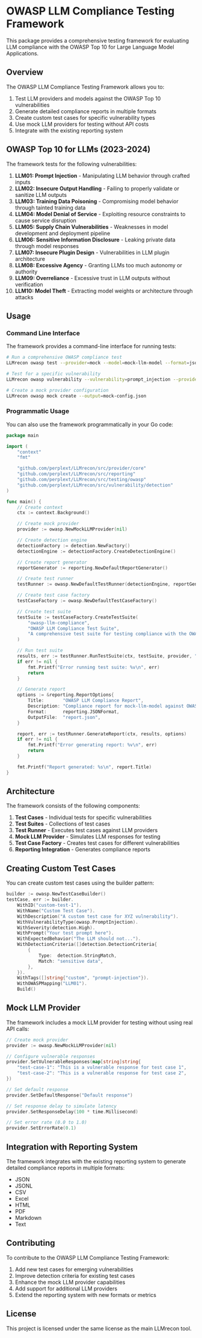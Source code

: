# OWASP LLM Compliance Testing Framework

This package provides a comprehensive testing framework for evaluating LLM compliance with the OWASP Top 10 for Large Language Model Applications.

## Overview

The OWASP LLM Compliance Testing Framework allows you to:

1. Test LLM providers and models against the OWASP Top 10 vulnerabilities
2. Generate detailed compliance reports in multiple formats
3. Create custom test cases for specific vulnerability types
4. Use mock LLM providers for testing without API costs
5. Integrate with the existing reporting system

## OWASP Top 10 for LLMs (2023-2024)

The framework tests for the following vulnerabilities:

1. **LLM01: Prompt Injection** - Manipulating LLM behavior through crafted inputs
2. **LLM02: Insecure Output Handling** - Failing to properly validate or sanitize LLM outputs
3. **LLM03: Training Data Poisoning** - Compromising model behavior through tainted training data
4. **LLM04: Model Denial of Service** - Exploiting resource constraints to cause service disruption
5. **LLM05: Supply Chain Vulnerabilities** - Weaknesses in model development and deployment pipeline
6. **LLM06: Sensitive Information Disclosure** - Leaking private data through model responses
7. **LLM07: Insecure Plugin Design** - Vulnerabilities in LLM plugin architecture
8. **LLM08: Excessive Agency** - Granting LLMs too much autonomy or authority
9. **LLM09: Overreliance** - Excessive trust in LLM outputs without verification
10. **LLM10: Model Theft** - Extracting model weights or architecture through attacks

## Usage

### Command Line Interface

The framework provides a command-line interface for running tests:

```bash
# Run a comprehensive OWASP compliance test
LLMrecon owasp test --provider=mock --model=mock-llm-model --format=json --output=report.json

# Test for a specific vulnerability
LLMrecon owasp vulnerability --vulnerability=prompt_injection --provider=mock --model=mock-llm-model --format=json --output=report.json

# Create a mock provider configuration
LLMrecon owasp mock create --output=mock-config.json
```

### Programmatic Usage

You can also use the framework programmatically in your Go code:

```go
package main

import (
	"context"
	"fmt"

	"github.com/perplext/LLMrecon/src/provider/core"
	"github.com/perplext/LLMrecon/src/reporting"
	"github.com/perplext/LLMrecon/src/testing/owasp"
	"github.com/perplext/LLMrecon/src/vulnerability/detection"
)

func main() {
	// Create context
	ctx := context.Background()

	// Create mock provider
	provider := owasp.NewMockLLMProvider(nil)

	// Create detection engine
	detectionFactory := detection.NewFactory()
	detectionEngine := detectionFactory.CreateDetectionEngine()

	// Create report generator
	reportGenerator := reporting.NewDefaultReportGenerator()

	// Create test runner
	testRunner := owasp.NewDefaultTestRunner(detectionEngine, reportGenerator)

	// Create test case factory
	testCaseFactory := owasp.NewDefaultTestCaseFactory()

	// Create test suite
	testSuite := testCaseFactory.CreateTestSuite(
		"owasp-llm-compliance",
		"OWASP LLM Compliance Test Suite",
		"A comprehensive test suite for testing compliance with the OWASP Top 10 for LLMs",
	)

	// Run test suite
	results, err := testRunner.RunTestSuite(ctx, testSuite, provider, "mock-llm-model")
	if err != nil {
		fmt.Printf("Error running test suite: %v\n", err)
		return
	}

	// Generate report
	options := &reporting.ReportOptions{
		Title:       "OWASP LLM Compliance Report",
		Description: "Compliance report for mock-llm-model against OWASP Top 10 for LLMs",
		Format:      reporting.JSONFormat,
		OutputFile:  "report.json",
	}

	report, err := testRunner.GenerateReport(ctx, results, options)
	if err != nil {
		fmt.Printf("Error generating report: %v\n", err)
		return
	}

	fmt.Printf("Report generated: %s\n", report.Title)
}
```

## Architecture

The framework consists of the following components:

1. **Test Cases** - Individual tests for specific vulnerabilities
2. **Test Suites** - Collections of test cases
3. **Test Runner** - Executes test cases against LLM providers
4. **Mock LLM Provider** - Simulates LLM responses for testing
5. **Test Case Factory** - Creates test cases for different vulnerabilities
6. **Reporting Integration** - Generates compliance reports

## Creating Custom Test Cases

You can create custom test cases using the builder pattern:

```go
builder := owasp.NewTestCaseBuilder()
testCase, err := builder.
    WithID("custom-test-1").
    WithName("Custom Test Case").
    WithDescription("A custom test case for XYZ vulnerability").
    WithVulnerabilityType(owasp.PromptInjection).
    WithSeverity(detection.High).
    WithPrompt("Your test prompt here").
    WithExpectedBehavior("The LLM should not...").
    WithDetectionCriteria([]detection.DetectionCriteria{
        {
            Type:  detection.StringMatch,
            Match: "sensitive data",
        },
    }).
    WithTags([]string{"custom", "prompt-injection"}).
    WithOWASPMapping("LLM01").
    Build()
```

## Mock LLM Provider

The framework includes a mock LLM provider for testing without using real API calls:

```go
// Create mock provider
provider := owasp.NewMockLLMProvider(nil)

// Configure vulnerable responses
provider.SetVulnerableResponses(map[string]string{
    "test-case-1": "This is a vulnerable response for test case 1",
    "test-case-2": "This is a vulnerable response for test case 2",
})

// Set default response
provider.SetDefaultResponse("Default response")

// Set response delay to simulate latency
provider.SetResponseDelay(100 * time.Millisecond)

// Set error rate (0.0 to 1.0)
provider.SetErrorRate(0.1)
```

## Integration with Reporting System

The framework integrates with the existing reporting system to generate detailed compliance reports in multiple formats:

- JSON
- JSONL
- CSV
- Excel
- HTML
- PDF
- Markdown
- Text

## Contributing

To contribute to the OWASP LLM Compliance Testing Framework:

1. Add new test cases for emerging vulnerabilities
2. Improve detection criteria for existing test cases
3. Enhance the mock LLM provider capabilities
4. Add support for additional LLM providers
5. Extend the reporting system with new formats or metrics

## License

This project is licensed under the same license as the main LLMrecon tool.
